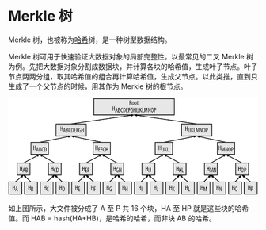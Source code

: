 # Merkle 树

Merkle 树，也被称为[哈希](hash.md)树，是一种树型数据结构。

Merkle 树可用于快速验证大数据对象的局部完整性。以最常见的二叉 Merkle 树为例。先把大数据对象分割成数据块，并计算各块的哈希值，生成叶子节点。叶子节点两两分组，取其哈希值的组合再计算哈希值，生成父节点。以此类推，直到只生成了一个父节点的时候，用其作为 Merkle 树的根节点。

![merkle tree](pic/merkleTree.webp)

如上图所示，大文件被分成了 A 至 P 共 16 个块，HA 至 HP 就是这些块的哈希值。而 HAB = hash(HA+HB)，是哈希的哈希，而非块 AB 的哈希。